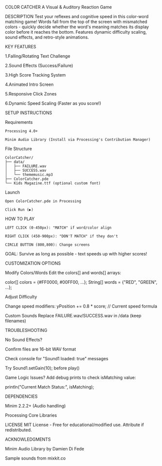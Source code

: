 
COLOR CATCHER
A Visual & Auditory Reaction Game

DESCRIPTION
Test your reflexes and cognitive speed in this color-word matching game! Words fall from the top of the screen with mismatched colors - quickly decide whether the word's meaning matches its display color before it reaches the bottom. Features dynamic difficulty scaling, sound effects, and retro-style animations.

KEY FEATURES

1.Falling/Rotating Text Challenge

2.Sound Effects (Success/Failure)

3.High Score Tracking System

4.Animated Intro Screen

5.Responsive Click Zones

6.Dynamic Speed Scaling (Faster as you score!)

SETUP INSTRUCTIONS

  Requirements

    Processing 4.0+

    Minim Audio Library (Install via Processing's Contribution Manager)

  File Structure

    ColorCatcher/  
    ├── data/  
    │   ├── FAILURE.wav  
    │   ├── SUCCESS.wav  
    │   └── thememusic.mp3  
    ├── ColorCatcher.pde  
    └── Kids Magazine.ttf (optional custom font) 
    
  Launch

    Open ColorCatcher.pde in Processing

    Click Run (▶️)

  HOW TO PLAY

    LEFT CLICK (0-450px): "MATCH" if word/color align

    RIGHT CLICK (450-900px): "DON'T MATCH" if they don't

    CIRCLE BUTTON (800,800): Change screens

GOAL: Survive as long as possible - text speeds up with higher scores!


CUSTOMIZATION OPTIONS

Modify Colors/Words
Edit the colors[] and words[] arrays:

color[] colors = {#FF0000, #00FF00, ...}; 
String[] words = {"RED", "GREEN", ...};

Adjust Difficulty

Change speed modifiers:
yPosition += 0.8 * score; // Current speed formula

Custom Sounds
Replace FAILURE.wav/SUCCESS.wav in /data (keep filenames)

TROUBLESHOOTING

No Sound Effects?

Confirm files are 16-bit WAV format

Check console for "Sound1 loaded: true" messages

Try Sound1.setGain(10); before play()

Game Logic Issues?
Add debug prints to check isMatching value:

println("Current Match Status:", isMatching);

DEPENDENCIES

Minim 2.2.2+ (Audio handling)

Processing Core Libraries

LICENSE
MIT License - Free for educational/modified use. Attribute if redistributed.

ACKNOWLEDGMENTS

Minim Audio Library by Damien Di Fede

Sample sounds from mixkit.co
